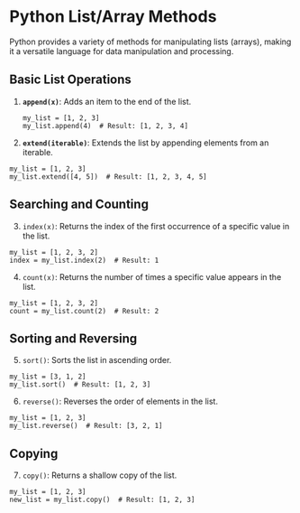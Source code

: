 # Python List/Array Methods

Python provides a variety of methods for manipulating lists (arrays), making it a versatile language for data manipulation and processing.

## Basic List Operations

1. **`append(x)`**: Adds an item to the end of the list.

   ```
   my_list = [1, 2, 3]
   my_list.append(4)  # Result: [1, 2, 3, 4]
   ```

2. **`extend(iterable)`**: Extends the list by appending elements from an iterable.

```
my_list = [1, 2, 3]
my_list.extend([4, 5])  # Result: [1, 2, 3, 4, 5]
```

## Searching and Counting
3. `index(x)`: Returns the index of the first occurrence of a specific value in the list.

```
my_list = [1, 2, 3, 2]
index = my_list.index(2)  # Result: 1
```

4. `count(x)`: Returns the number of times a specific value appears in the list.

```
my_list = [1, 2, 3, 2]
count = my_list.count(2)  # Result: 2
```

## Sorting and Reversing
5. `sort()`: Sorts the list in ascending order.

```
my_list = [3, 1, 2]
my_list.sort()  # Result: [1, 2, 3]
```
6. `reverse()`: Reverses the order of elements in the list.

```
my_list = [1, 2, 3]
my_list.reverse()  # Result: [3, 2, 1]
```

## Copying

7. `copy()`: Returns a shallow copy of the list.

```
my_list = [1, 2, 3]
new_list = my_list.copy()  # Result: [1, 2, 3]
```
